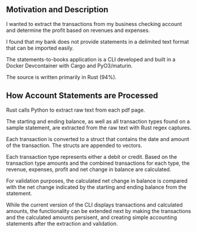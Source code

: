 ##  Motivation and Description

I wanted to extract the transactions from my business checking account and determine the profit based on revenues and expenses.

I found that my bank does not provide statements in a delimited text format that can be imported easily.

The statements-to-books application is a CLI developed and built in a Docker Devcontainer with Cargo and PyO3/maturin.

The source is written primarily in Rust (94%).

## How Account Statements are Processed

Rust calls Python to extract raw text from each pdf page.

The starting and ending balance, as well as all transaction types found on a sample statement, are extracted from the raw text with Rust regex captures.

Each transaction is converted to a struct that contains the date and amount of the transaction. The structs are appended to vectors.

Each transaction type represents either a debit or credit. Based on the transaction type amounts and the combined transactions for each type, the revenue, expenses, profit and net change in balance are calculated.

For validation purposes, the calculated net change in balance is compared with the net change indicated by the starting and ending balance from the statement.

While the current version of the CLI displays transactions and calculated amounts, the functionality can be extended next by making the transactions and the calculated amounts persisent, and creating simple accounting statements after the extraction and validation.
